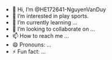 - 👋 Hi, I’m @HE172641-NguyenVanDuy
- 👀 I’m interested in play sports.
- 🌱 I’m currently learning ...
- 💞️ I’m looking to collaborate on ...
- 📫 How to reach me ...
- 😄 Pronouns: ...
- ⚡ Fun fact: ...

<!---
HE172641-NguyenVanDuy/HE172641-NguyenVanDuy is a ✨ special ✨ repository because its `README.md` (this file) appears on your GitHub profile.
You can click the Preview link to take a look at your changes.
--->
